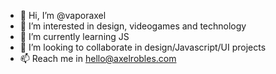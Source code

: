 - 👋 Hi, I’m @vaporaxel
- 👀 I’m interested in design, videogames and technology
- 🌱 I’m currently learning JS
- 💞️ I’m looking to collaborate in design/Javascript/UI projects
- 📫 Reach me in hello@axelrobles.com

<!---
vaporaxel/vaporaxel is a ✨ special ✨ repository because its `README.md` (this file) appears on your GitHub profile.
You can click the Preview link to take a look at your changes.
--->
